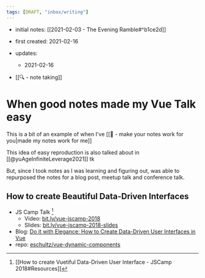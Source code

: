 ```yaml
---
tags: [DRAFT, "inbox/writing"]
---
```

- initial notes: [[2021-02-03 - The Evening Ramble#^b1ce2d]]
- first created: 2021-02-16
- updates:
	- 2021-02-16

- [[🔍 - note taking]]

# When good notes made my Vue Talk  easy

This is a bit of an example of when I've [[🌱 - make your notes work for you|made my notes work for me]]

This idea of easy reproduction is also talked about in [[@yuAgeInfiniteLeverage2021]] tk

But, since I took notes as I was learning and figuring out, was able to repurposed the notes for a blog post, meetup talk and conference talk.

## How to create Beautiful Data-Driven Interfaces 

-  JS Camp Talk [^js1]
	-    Video: [bit.ly/vue-jscamp-2018](http://bit.ly/vue-jscamp-2018)
	-   Slides: [bit.ly/vue-jscamp-2018-slides](http://bit.ly/vue-jscamp-2018-slides) 
-   Blog: [Do it with Elegance: How to Create Data-Driven User Interfaces in Vue](https://rangle.io/blog/how-to-create-data-driven-user-interfaces-in-vue)
-   repo: [eschultz/vue-dynamic-components](https://github.com/e-schultz/vue-dynamic-components)

[^js1]: [[How to create Vuetiful Data-Driven User Interface - JSCamp 2018#Resources]]